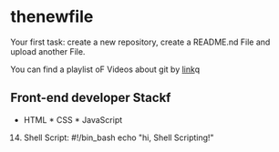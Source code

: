 # thenewfile
Your first task: create a new repository, create a README.nd File and upload another File.

You can find a playlist oF Videos about git by [link](https://www.youtube.com/watch?v=75QStdC3WgA)q
## Front-end developer Stackf

* HTML
﻿﻿* CSS
﻿﻿* JavaScript
14. Shell Script:
#!/bin_bash
echo "hi, Shell Scripting!"

